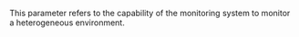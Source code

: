 This parameter refers to the capability of the monitoring system to monitor a heterogeneous environment.
